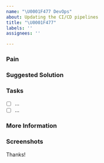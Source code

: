 ```yaml
---
name: "\U0001F477 DevOps"
about: Updating the CI/CD pipelines
title: "\U0001F477"
labels: ''
assignees: ''

---
```


### Pain
<!-- Explain the pain you are experiencing -->

### Suggested Solution
<!-- Describe the solution you'd like -->

### Tasks
<!--Add GitHub tasks-->
- [ ] ...
- [ ] ...

### More Information
<!-- Add any other context here. -->

### Screenshots
<!-- If applicable, add screenshots to help explain your problem. -->

Thanks!
